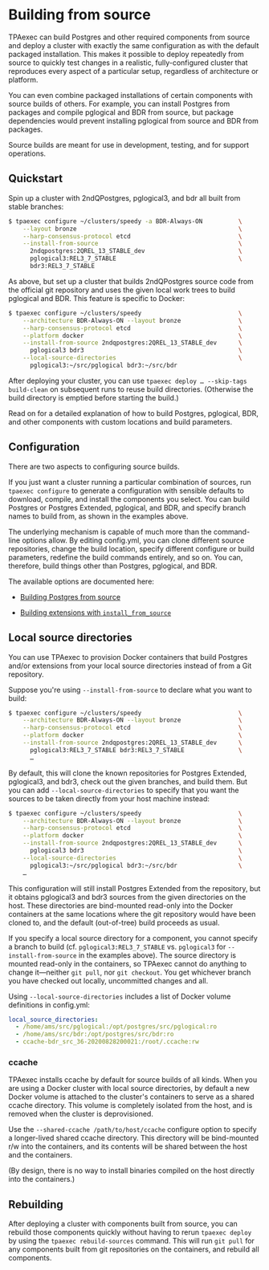 # Building from source

TPAexec can build Postgres and other required components from source and
deploy a cluster with exactly the same configuration as with the default
packaged installation. This makes it possible to deploy repeatedly from
source to quickly test changes in a realistic, fully-configured cluster
that reproduces every aspect of a particular setup, regardless of
architecture or platform.

You can even combine packaged installations of certain components with
source builds of others. For example, you can install Postgres from
packages and compile pglogical and BDR from source, but package
dependencies would prevent installing pglogical from source and BDR from
packages.

Source builds are meant for use in development, testing, and for support
operations.

## Quickstart

Spin up a cluster with 2ndQPostgres, pglogical3, and bdr all built from
stable branches:

```bash
$ tpaexec configure ~/clusters/speedy -a BDR-Always-ON          \
    --layout bronze                                             \
    --harp-consensus-protocol etcd                              \
    --install-from-source                                       \
      2ndqpostgres:2QREL_13_STABLE_dev                          \
      pglogical3:REL3_7_STABLE                                  \
      bdr3:REL3_7_STABLE
```

As above, but set up a cluster that builds 2ndQPostgres source code from
the official git repository and uses the given local work trees to build
pglogical and BDR. This feature is specific to Docker:

```bash
$ tpaexec configure ~/clusters/speedy                           \
    --architecture BDR-Always-ON --layout bronze                \
    --harp-consensus-protocol etcd                              \
    --platform docker                                           \
    --install-from-source 2ndqpostgres:2QREL_13_STABLE_dev      \
      pglogical3 bdr3                                           \
    --local-source-directories                                  \
      pglogical3:~/src/pglogical bdr3:~/src/bdr
```

After deploying your cluster, you can use
`tpaexec deploy … --skip-tags build-clean` on subsequent runs to
reuse build directories. (Otherwise the build directory is emptied
before starting the build.)

Read on for a detailed explanation of how to build Postgres, pglogical,
BDR, and other components with custom locations and build parameters.

## Configuration

There are two aspects to configuring source builds.

If you just want a cluster running a particular combination of sources,
run `tpaexec configure` to generate a configuration with sensible
defaults to download, compile, and install the components you select.
You can build Postgres or Postgres Extended, pglogical, and BDR, and specify
branch names to build from, as shown in the examples above.

The underlying mechanism is capable of much more than the command-line
options allow. By editing config.yml, you can clone different source
repositories, change the build location, specify different configure or
build parameters, redefine the build commands entirely, and so on. You
can, therefore, build things other than Postgres, pglogical, and BDR.

The available options are documented here:

* [Building Postgres from source](postgres_installation_method_src.md)

* [Building extensions with `install_from_source`](install_from_source.md)

## Local source directories

You can use TPAexec to provision Docker containers that build Postgres
and/or extensions from your local source directories instead of from a
Git repository.

Suppose you're using `--install-from-source` to declare what you want
to build:

```bash
$ tpaexec configure ~/clusters/speedy                           \
    --architecture BDR-Always-ON --layout bronze                \
    --harp-consensus-protocol etcd                              \
    --platform docker                                           \
    --install-from-source 2ndqpostgres:2QREL_13_STABLE_dev      \
      pglogical3:REL3_7_STABLE bdr3:REL3_7_STABLE               \
      …
```

By default, this will clone the known repositories for Postgres Extended,
pglogical3, and bdr3, check out the given branches, and build them. But
you can add `--local-source-directories` to specify that you want the
sources to be taken directly from your host machine instead:

```bash
$ tpaexec configure ~/clusters/speedy                           \
    --architecture BDR-Always-ON --layout bronze                \
    --harp-consensus-protocol etcd                              \
    --platform docker                                           \
    --install-from-source 2ndqpostgres:2QREL_13_STABLE_dev      \
      pglogical3 bdr3                                           \
    --local-source-directories                                  \
      pglogical3:~/src/pglogical bdr3:~/src/bdr                 \
    …
```

This configuration will still install Postgres Extended from the repository,
but it obtains pglogical3 and bdr3 sources from the given directories on
the host. These directories are bind-mounted read-only into the Docker
containers at the same locations where the git repository would have
been cloned to, and the default (out-of-tree) build proceeds as usual.

If you specify a local source directory for a component, you cannot
specify a branch to build (cf. `pglogical3:REL3_7_STABLE` vs.
`pglogical3` for `--install-from-source` in the examples above). The
source directory is mounted read-only in the containers, so TPAexec
cannot do anything to change it—neither `git pull`, nor
`git checkout`. You get whichever branch you have checked out locally,
uncommitted changes and all.

Using `--local-source-directories` includes a list of Docker volume
definitions in config.yml:

```yaml
local_source_directories:
  - /home/ams/src/pglogical:/opt/postgres/src/pglogical:ro
  - /home/ams/src/bdr:/opt/postgres/src/bdr:ro
  - ccache-bdr_src_36-20200828200021:/root/.ccache:rw
```

### ccache

TPAexec installs ccache by default for source builds of all kinds. When
you are using a Docker cluster with local source directories, by default
a new Docker volume is attached to the cluster's containers to serve as
a shared ccache directory. This volume is completely isolated from the
host, and is removed when the cluster is deprovisioned.

Use the `--shared-ccache /path/to/host/ccache` configure option to
specify a longer-lived shared ccache directory. This directory will be
bind-mounted r/w into the containers, and its contents will be shared
between the host and the containers.

(By design, there is no way to install binaries compiled on the host
directly into the containers.)

## Rebuilding

After deploying a cluster with components built from source, you can
rebuild those components quickly without having to rerun `tpaexec
deploy` by using the `tpaexec rebuild-sources` command. This will run
`git pull` for any components built from git repositories on the
containers, and rebuild all components.
